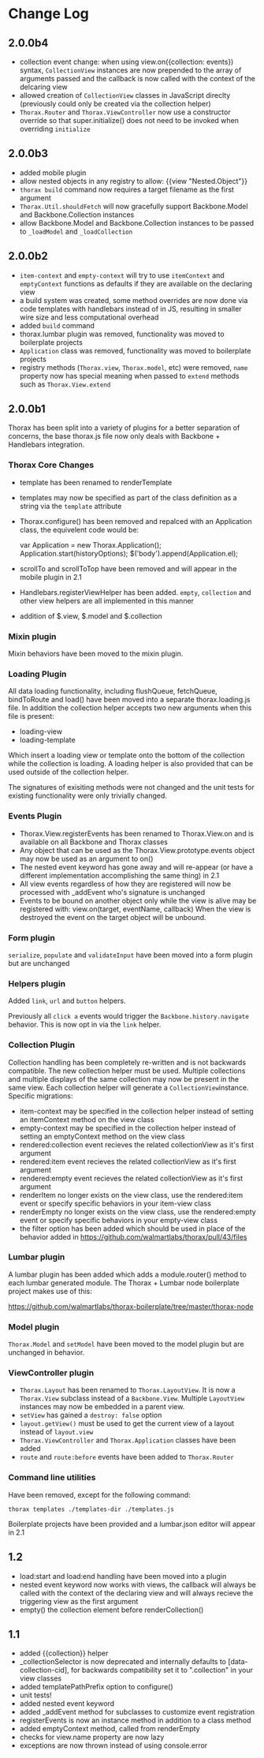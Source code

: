 # Change Log

## 2.0.0b4

- collection event change: when using view.on({collection: events}) syntax, `CollectionView` instances are now prepended to the array of arguments passed and the callback is now called with the context of the delcaring view 
- allowed creation of `CollectionView` classes in JavaScript direclty (previously could only be created via the collection helper)
- `Thorax.Router` and `Thorax.ViewController` now use a constructor override so that super.initialize() does not need to be invoked when overriding `initialize`

## 2.0.0b3

- added mobile plugin
- allow nested objects in any registry to allow: {{view "Nested.Object"}}
- `thorax build` command now requires a target filename as the first argument
- `Thorax.Util.shouldFetch` will now gracefully support Backbone.Model and Backbone.Collection instances
- allow Backbone.Model and Backbone.Collection instances to be passed to `_loadModel` and `_loadCollection`

## 2.0.0b2

- `item-context` and `empty-context` will try to use `itemContext` and `emptyContext` functions as defaults if they are available on the declaring view
- a build system was created, some method overrides are now done via code templates with handlebars instead of in JS, resulting in smaller wire size and less computational overhead
- added `build` command
- thorax.lumbar plugin was removed, functionality was moved to boilerplate projects
- `Application` class was removed, functionality was moved to boilerplate projects
- registry methods (`Thorax.view`, `Thorax.model`, etc) were removed, `name` property now has special meaning when passed to `extend` methods such as `Thorax.View.extend`

## 2.0.0b1

Thorax has been split into a variety of plugins for a better separation of concerns, the base thorax.js file now only deals with Backbone + Handlebars integration.

### Thorax Core Changes

- template has been renamed to renderTemplate
- templates may now be specified as part of the class definition as a string via the `template` attribute
- Thorax.configure() has been removed and repalced with an Application class, the equivelent code would be:

    var Application = new Thorax.Application();
    Application.start(historyOptions);
    $('body').append(Application.el);

- scrollTo and scrollToTop have been removed and will appear in the mobile plugin in 2.1
- Handlebars.registerViewHelper has been added. `empty`, `collection` and other view helpers are all implemented in this manner
- addition of $.view, $.model and $.collection

### Mixin plugin

Mixin behaviors have been moved to the mixin plugin.

### Loading Plugin

All data loading functionality, including flushQueue, fetchQueue, bindToRoute and load() have been moved into a separate thorax.loading.js file. In addition the collection helper accepts two new arguments when this file is present:

- loading-view
- loading-template

Which insert a loading view or template onto the bottom of the collection while the collection is loading. A loading helper is also provided that can be used outside of the collection helper.

The signatures of exisiting methods were not changed and the unit tests for existing functionality were only trivially changed.

### Events Plugin

- Thorax.View.registerEvents has been renamed to Thorax.View.on and is available on all Backbone and Thorax classes
- Any object that can be used as the Thorax.View.prototype.events object may now be used as an argument to on()
- The nested event keyword has gone away and will re-appear (or have a different implementation accomplishing the same thing) in 2.1
- All view events regardless of how they are registered will now be processed with _addEvent who's signature is unchanged
- Events to be bound on another object only while the view is alive may be registered with: view.on(target, eventName, callback) When the view is destroyed the event on the target object will be unbound.

### Form plugin

`serialize`, `populate` and `validateInput` have been moved into a form plugin but are unchanged

### Helpers plugin

Added `link`, `url` and `button` helpers.

Previously all `click a` events would trigger the `Backbone.history.navigate` behavior. This is now opt in via the `link` helper.

### Collection Plugin

Collection handling has been completely re-written and is not backwards compatible. The new collection helper must be used. Multiple collections and multiple displays of the same collection may now be present in the same view. Each collection helper will generate a `CollectionView`instance. Specific migrations:

- item-context may be specified in the collection helper instead of setting an itemContext method on the view class
- empty-context may be specified in the collection helper instead of setting an emptyContext method on the view class
- rendered:collection event recieves the related collectionView as it's first argument
- rendered:item event recieves the related collectionView as it's first argument
- rendered:empty event recieves the related collectionView as it's first argument
- renderItem no longer exists on the view class, use the rendered:item event or specify specific behaviors in your item-view class
- renderEmpty no longer exists on the view class, use the rendered:empty event or specify specific behaviors in your empty-view class
- the filter option has been added which should be used in place of the behavior added in https://github.com/walmartlabs/thorax/pull/43/files

### Lumbar plugin

A lumbar plugin has been added which adds a module.router() method to each lumbar generated module. The Thorax + Lumbar node boilerplate project makes use of this:

https://github.com/walmartlabs/thorax-boilerplate/tree/master/thorax-node

### Model plugin

`Thorax.Model` and `setModel` have been moved to the model plugin but are unchanged in behavior.

### ViewController plugin

- `Thorax.Layout` has been renamed to `Thorax.LayoutView`. It is now a `Thorax.View` subclass instead of a `Backbone.View`. Multiple `LayoutView` instances may now be embedded in a parent view.
- `setView` has gained a `destroy: false` option
- `layout.getView()` must be used to get the current view of a layout instead of `layout.view`
- `Thorax.ViewController` and `Thorax.Application` classes have been added
- `route` and `route:before` events have been added to `Thorax.Router`

### Command line utilities

Have been removed, except for the following command:

    thorax templates ./templates-dir ./templates.js

Boilerplate projects have been provided and a lumbar.json editor will appear in 2.1

## 1.2

- load:start and load:end handling have been moved into a plugin
- nested event keyword now works with views, the callback will always be called with the context of the declaring view and will always recieve the triggering view as the first argument
- empty() the collection element before renderCollection()

## 1.1

- added {{collection}} helper
- _collectionSelector is now deprecated and internally defaults to [data-collection-cid], for backwards compatibility set it to ".collection" in your view classes
- added templatePathPrefix option to configure()
- unit tests!
- added nested event keyword
- added _addEvent method for subclasses to customize event registration
- registerEvents is now an instance method in addition to a class method
- added emptyContext method, called from renderEmpty
- checks for view.name property are now lazy
- exceptions are now thrown instead of using console.error
